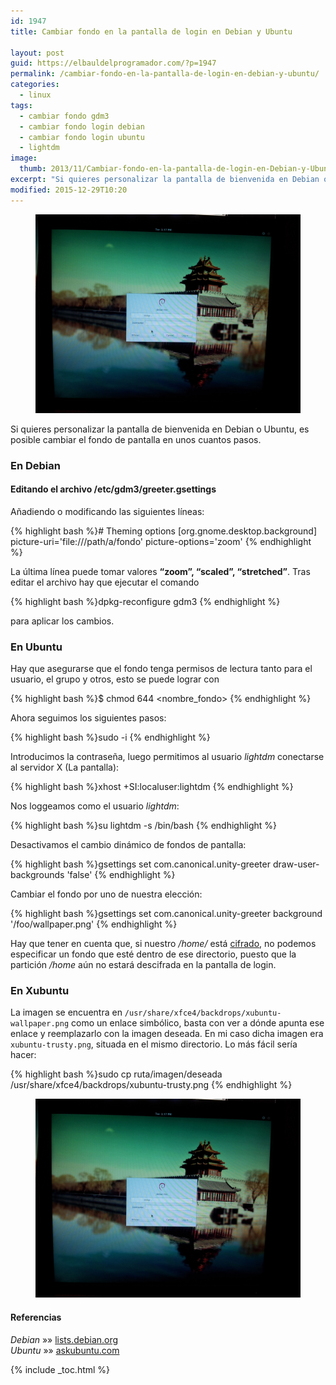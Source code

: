 ```yaml
---
id: 1947
title: Cambiar fondo en la pantalla de login en Debian y Ubuntu

layout: post
guid: https://elbauldelprogramador.com/?p=1947
permalink: /cambiar-fondo-en-la-pantalla-de-login-en-debian-y-ubuntu/
categories:
  - linux
tags:
  - cambiar fondo gdm3
  - cambiar fondo login debian
  - cambiar fondo login ubuntu
  - lightdm
image:
  thumb: 2013/11/Cambiar-fondo-en-la-pantalla-de-login-en-Debian-y-Ubuntu.jpg
excerpt: "Si quieres personalizar la pantalla de bienvenida en Debian o Ubuntu, es posible cambiar el fondo de pantalla en unos cuantos pasos."
modified: 2015-12-29T10:20
---
```

<figure>
  <a href="/images/2013/11/Cambiar-fondo-en-la-pantalla-de-login-en-Debian-y-Ubuntu.jpg"><img src="/images/2013/11/Cambiar-fondo-en-la-pantalla-de-login-en-Debian-y-Ubuntu.jpg" title="{{ page.title }}" alt="{{ page.title }}" /></a>
</figure>

Si quieres personalizar la pantalla de bienvenida en Debian o Ubuntu, es posible cambiar el fondo de pantalla en unos cuantos pasos.

<!--ad-->

### En Debian

#### Editando el archivo /etc/gdm3/greeter.gsettings

Añadiendo o modificando las siguientes líneas:

{% highlight bash %}# Theming options
[org.gnome.desktop.background]
picture-uri='file:///path/a/fondo'
picture-options='zoom'
{% endhighlight %}

La última línea puede tomar valores **&#8220;zoom&#8221;, &#8220;scaled&#8221;, &#8220;stretched&#8221;**. Tras editar el archivo hay que ejecutar el comando

{% highlight bash %}dpkg-reconfigure gdm3
{% endhighlight %}

para aplicar los cambios.

### En Ubuntu

Hay que asegurarse que el fondo tenga permisos de lectura tanto para el usuario, el grupo y otros, esto se puede lograr con

{% highlight bash %}$ chmod 644 <nombre_fondo>
{% endhighlight %}

Ahora seguimos los siguientes pasos:

{% highlight bash %}sudo -i
{% endhighlight %}

Introducimos la contraseña, luego permitimos al usuario *lightdm* conectarse al servidor X (La pantalla):

{% highlight bash %}xhost +SI:localuser:lightdm
{% endhighlight %}

Nos loggeamos como el usuario *lightdm*:

{% highlight bash %}su lightdm -s /bin/bash
{% endhighlight %}

Desactivamos el cambio dinámico de fondos de pantalla:

{% highlight bash %}gsettings set com.canonical.unity-greeter draw-user-backgrounds 'false'
{% endhighlight %}

Cambiar el fondo por uno de nuestra elección:

{% highlight bash %}gsettings set com.canonical.unity-greeter background '/foo/wallpaper.png'
{% endhighlight %}

Hay que tener en cuenta que, si nuestro */home/* está [cifrado][1], no podemos especificar un fondo que esté dentro de ese directorio, puesto que la partición */home* aún no estará descifrada en la pantalla de login.

### En Xubuntu

La imagen se encuentra en `/usr/share/xfce4/backdrops/xubuntu-wallpaper.png` como un enlace simbólico, basta con ver a dónde apunta ese enlace y reemplazarlo con la imagen deseada. En mi caso dicha imagen era `xubuntu-trusty.png`, situada en el mismo directorio. Lo más fácil sería hacer:

{% highlight bash %}sudo cp ruta/imagen/deseada /usr/share/xfce4/backdrops/xubuntu-trusty.png
{% endhighlight %}

<figure>
  <a href="/images/2013/11/Cambiar-fondo-en-la-pantalla-de-login-en-Debian-y-Ubuntu.jpg"><img src="/images/2013/11/Cambiar-fondo-en-la-pantalla-de-login-en-Debian-y-Ubuntu.jpg" title="{{ page.title }}" alt="{{ page.title }}" /></a>
</figure>

#### Referencias

*Debian* »» <a href="http://lists.debian.org/debian-desktop/2012/03/msg00054.html" target="_blank">lists.debian.org</a>  
*Ubuntu* »» <a href="http://askubuntu.com/questions/64001/how-do-i-change-the-wallpaper-in-lightdm" target="_blank">askubuntu.com</a>

[1]: https://elbauldelprogramador.com/como-cifrar-archivos-con-openssl/ "Cómo cifrar archivos con openssl"

{% include _toc.html %}
